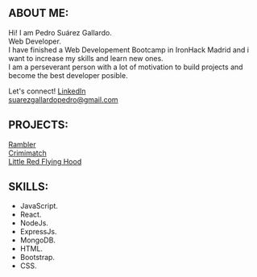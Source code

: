 <h2>ABOUT ME:</h2>

Hi! I am Pedro Suárez Gallardo.
<br>
Web Developer. <br>
I have finished a Web Developement Bootcamp in IronHack Madrid and i want to increase my skills and learn new ones. <br>
I am a perseverant person with a lot of motivation to build projects and become the best developer posible. <br>

Let's connect!
[LinkedIn](https://www.linkedin.com/in/pedro-su%C3%A1rez/) <br>
suarezgallardopedro@gmail.com

<h2>PROJECTS:</h2>

[Rambler](https://ramblerproject.netlify.app/) <br>
[Crimimatch](https://crimimatch.fly.dev/) <br>
[Little Red Flying Hood](https://pedrosg00.github.io/Little-Red-Flying-Hood/) <br>

<h2>SKILLS:</h2>

<ul>
    <li>JavaScript.</li>
    <li>React.</li>
    <li>NodeJs.</li>
    <li>ExpressJs.</li>
    <li>MongoDB.</li>
    <li>HTML.</li>
    <li>Bootstrap.</li>
    <li>CSS.</li>
</ul>
